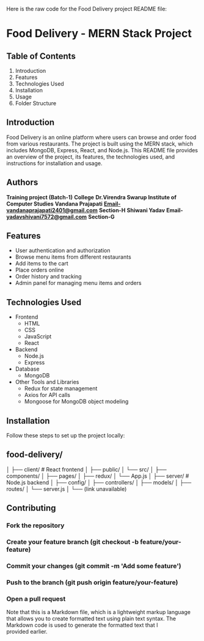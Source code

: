 Here is the raw code for the Food Delivery project README file:


# Food Delivery - MERN Stack Project

## Table of Contents

1. Introduction
2. Features
3. Technologies Used
4. Installation
5. Usage
6. Folder Structure

## Introduction

Food Delivery is an online platform where users can browse and order food from various restaurants. The project is built using the MERN stack, which includes MongoDB, Express, React, and Node.js. This README file provides an overview of the project, its features, the technologies used, and instructions for installation and usage.

## Authors

**Training project (Batch-1)**
**College**
**Dr.Virendra Swarup Institute of Computer Studies**
**Vandana Prajapati**
**Email-vandanaprajapati2401@gmail.com**
**Section-H**
**Shiwani Yadav**
**Email- yadavshivani7572@gmail.com**
**Section-G**

## Features

- User authentication and authorization
- Browse menu items from different restaurants
- Add items to the cart
- Place orders online
- Order history and tracking
- Admin panel for managing menu items and orders

## Technologies Used

- Frontend
	- HTML
	- CSS
	- JavaScript
	- React
- Backend
	- Node.js
	- Express
- Database
	- MongoDB
- Other Tools and Libraries
	- Redux for state management
	- Axios for API calls
	- Mongoose for MongoDB object modeling

## Installation

Follow these steps to set up the project locally:

## food-delivery/
│ ├── client/ # React frontend
│ ├── public/
│ └── src/
│ ├── components/
│ ├── pages/
│ ├── redux/
│ └── App.js
│ ├── server/ # Node.js backend
│ ├── config/
│ ├── controllers/
│ ├── models/
│ ├── routes/
│ └── server.js
│ └── (link unavailable)

## Contributing

### Fork the repository
### Create your feature branch (git checkout -b feature/your-feature)
### Commit your changes (git commit -m 'Add some feature')
### Push to the branch (git push origin feature/your-feature)
### Open a pull request


Note that this is a Markdown file, which is a lightweight markup language that allows you to create formatted text using plain text syntax. The Markdown code is used to generate the formatted text that I provided earlier.
